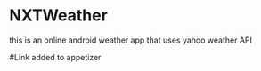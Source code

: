 # NXTWeather
this is an online android weather app that uses yahoo weather API


#Link added to appetizer

